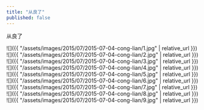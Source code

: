 ```yaml
---
title: "从良了"
published: false
---
```

从良了



![]({{ "/assets/images/2015/07/2015-07-04-cong-lian/1.jpg" | relative_url }})
![]({{ "/assets/images/2015/07/2015-07-04-cong-lian/2.jpg" | relative_url }})
![]({{ "/assets/images/2015/07/2015-07-04-cong-lian/3.jpg" | relative_url }})
![]({{ "/assets/images/2015/07/2015-07-04-cong-lian/4.jpg" | relative_url }})
![]({{ "/assets/images/2015/07/2015-07-04-cong-lian/5.jpg" | relative_url }})
![]({{ "/assets/images/2015/07/2015-07-04-cong-lian/6.jpg" | relative_url }})
![]({{ "/assets/images/2015/07/2015-07-04-cong-lian/7.jpg" | relative_url }})
![]({{ "/assets/images/2015/07/2015-07-04-cong-lian/8.jpg" | relative_url }})
![]({{ "/assets/images/2015/07/2015-07-04-cong-lian/9.jpg" | relative_url }})
